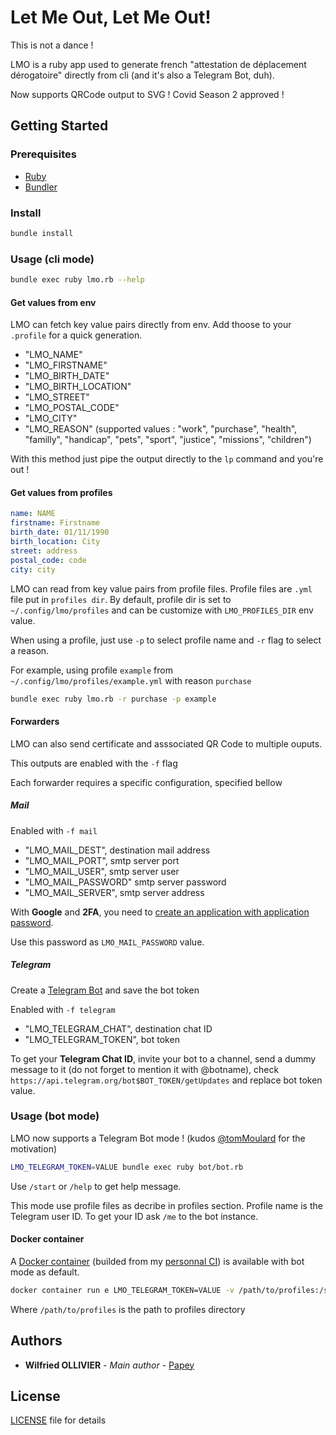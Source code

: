 # Let Me Out, Let Me Out!

This is not a dance !

LMO is a ruby app used to generate french "attestation de déplacement dérogatoire"
directly from cli (and it's also a Telegram Bot, duh).

Now supports QRCode output to SVG ! Covid Season 2 approved !

## Getting Started

### Prerequisites

- [Ruby](https://www.ruby-lang.org/fr/)
- [Bundler](https://bundler.io/)

### Install

```sh
bundle install
```

### Usage (cli mode)

```sh
bundle exec ruby lmo.rb --help
```

#### Get values from env

LMO can fetch key value pairs directly from env. Add thoose to your `.profile`
for a quick generation.

- "LMO_NAME"
- "LMO_FIRSTNAME"
- "LMO_BIRTH_DATE"
- "LMO_BIRTH_LOCATION"
- "LMO_STREET"
- "LMO_POSTAL_CODE"
- "LMO_CITY"
- "LMO_REASON" (supported values : "work", "purchase", "health", "familly", "handicap", "pets", "sport", "justice", "missions", "children")

With this method just pipe the output directly to the `lp` command and you're
out !

#### Get values from profiles

```yaml
name: NAME
firstname: Firstname
birth_date: 01/11/1990
birth_location: City
street: address
postal_code: code
city: city
```

LMO can read from key value pairs from profile files. Profile files are `.yml` file put in `profiles dir`. By default, profile dir is set to `~/.config/lmo/profiles` and can be customize with `LMO_PROFILES_DIR` env value.

When using a profile, just use `-p` to select profile name and `-r` flag to select a reason.

For example, using profile `example` from `~/.config/lmo/profiles/example.yml` with reason `purchase`

```bash
bundle exec ruby lmo.rb -r purchase -p example
```

#### Forwarders

LMO can also send certificate and asssociated QR Code to multiple ouputs.

This outputs are enabled with the `-f` flag

Each forwarder requires a specific configuration, specified bellow

##### Mail

Enabled with `-f mail`

- "LMO_MAIL_DEST", destination mail address
- "LMO_MAIL_PORT", smtp server port
- "LMO_MAIL_USER", smtp server user
- "LMO_MAIL_PASSWORD" smtp server password
- "LMO_MAIL_SERVER", smtp server address

With **Google** and **2FA**, you need to [create an application with application password](https://support.google.com/accounts/answer/185833?hl=en).

Use this password as `LMO_MAIL_PASSWORD` value.

##### Telegram

Create a [Telegram Bot](https://core.telegram.org/bots#creating-a-new-bot) and save the bot token

Enabled with `-f telegram`

- "LMO_TELEGRAM_CHAT", destination chat ID
- "LMO_TELEGRAM_TOKEN", bot token

To get your **Telegram Chat ID**, invite your bot to a channel, send a dummy message to it (do not forget to mention it with @botname),
check `https://api.telegram.org/bot$BOT_TOKEN/getUpdates` and replace bot token value.

### Usage (bot mode)

LMO now supports a Telegram Bot mode ! (kudos [@tomMoulard](https://github.com/tomMoulard) for the motivation)

```bash
LMO_TELEGRAM_TOKEN=VALUE bundle exec ruby bot/bot.rb
```

Use `/start` or `/help` to get help message.

This mode use profile files as decribe in profiles section. Profile name is the Telegram user ID. To get your ID ask `/me` to the bot instance.

#### Docker container

A [Docker container](https://hub.docker.com/r/papey/lmo) (builded from my [personnal CI](https://drone.github.papey.fr/papey/lmo)) is available with bot mode as default.

```bash
docker container run e LMO_TELEGRAM_TOKEN=VALUE -v /path/to/profiles:/srv/lmo/profiles papey/lmo:latest
```

Where `/path/to/profiles` is the path to profiles directory

## Authors

- **Wilfried OLLIVIER** - _Main author_ - [Papey](https://github.com/papey)

## License

[LICENSE](LICENSE) file for details
